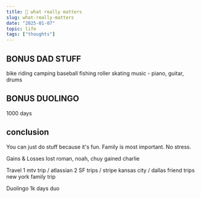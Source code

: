 ```yaml
---
title: 🌟 what really matters
slug: what-really-matters
date: "2025-01-07"
topic: life
tags: ["thoughts"]
---
```


## BONUS DAD STUFF

bike riding
camping
baseball
fishing
roller skating
music - piano, guitar, drums

## BONUS DUOLINGO

1000 days

## conclusion

You can just do stuff because it's fun. Family is most important. No stress.

Gains & Losses
lost roman, noah, chuy
gained charlie

Travel
1 mtv trip / atlassian
2 SF trips / stripe
kansas city / dallas friend trips
new york family trip

Duolingo
1k days duo
